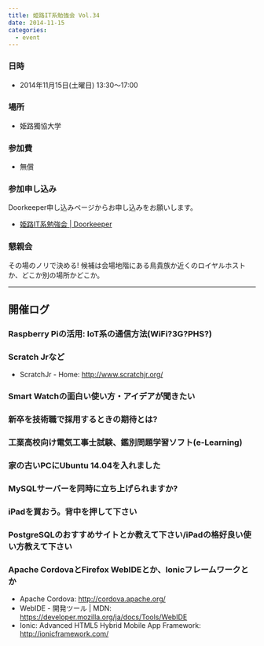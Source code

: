 ```yaml
---
title: 姫路IT系勉強会 Vol.34
date: 2014-11-15
categories:
  - event
---
```


### 日時

-   2014年11月15日(土曜日) 13:30～17:00

### 場所

-   姫路獨協大学

### 参加費

-   無償

### 参加申し込み

Doorkeeper申し込みページからお申し込みをお願いします。

-   [姫路IT系勉強会 | Doorkeeper](http://histudy.doorkeeper.jp/)

### 懇親会

その場のノリで決める!
候補は会場地階にある鳥貴族か近くのロイヤルホストか、どこか別の場所かどこか。

------------------------------------------------------------------------

開催ログ
--------

### Raspberry Piの活用: IoT系の通信方法(WiFi?3G?PHS?)

### Scratch Jrなど

-   ScratchJr - Home: <http://www.scratchjr.org/>

### Smart Watchの面白い使い方・アイデアが聞きたい

### 新卒を技術職で採用するときの期待とは?

### 工業高校向け電気工事士試験、鑑別問題学習ソフト(e-Learning)

### 家の古いPCにUbuntu 14.04を入れました

### MySQLサーバーを同時に立ち上げられますか?

### iPadを買おう。背中を押して下さい

### PostgreSQLのおすすめサイトとか教えて下さい/iPadの格好良い使い方教えて下さい

### Apache CordovaとFirefox WebIDEとか、Ionicフレームワークとか

-   Apache Cordova: <http://cordova.apache.org/>
-   WebIDE - 開発ツール | MDN: <https://developer.mozilla.org/ja/docs/Tools/WebIDE>
-   Ionic: Advanced HTML5 Hybrid Mobile App Framework: <http://ionicframework.com/>
